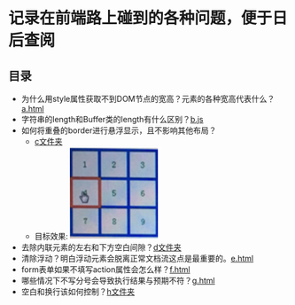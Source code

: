 # 记录在前端路上碰到的各种问题，便于日后查阅

## 目录
- 为什么用style属性获取不到DOM节点的宽高？元素的各种宽高代表什么？[a.html](./a.html)
- 字符串的length和Buffer类的length有什么区别？[b.js](./b.js)
- 如何将重叠的border进行悬浮显示，且不影响其他布局？
	* [c文件夹](./c)
	* 目标效果:![example](./c/target.png "目标效果")
- 去除内联元素的左右和下方空白间隙？[d文件夹](./d)
- 清除浮动？明白浮动元素会脱离正常文档流这点是最重要的。[e.html](./e.html)
- form表单如果不填写action属性会怎么样？[f.html](./f.html)
- 哪些情况下不写分号会导致执行结果与预期不符？[g.html](./g.html)
- 空白和换行该如何控制？[h文件夹](./h)